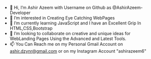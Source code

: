 - 👋 Hi, I’m Ashir Azeem with Username on Github as @AshirAzeem-Developer 
- 👀 I’m interested in Creating Eye Catching WebPages  
- 🌱 I’m currently learning JavaScript and I have an Excellent Grip In HTML,CSS,Bootstrap
- 💞️ I’m looking to collaborate on creative and unique ideas for WebLanding Pages Using the Advanced and Latest Tools.
- 📫 You Can Reach me on my Personal Gmail Account on ashir.dzynr@gmail.com or on my Instagram Account "ashirazeem6"
<!---
AshirAzeem-Developer/AshirAzeem-Developer is a ✨ special ✨ repository because its `README.md` (this file) appears on your GitHub profile.
You can click the Preview link to take a look at your changes.
--->
